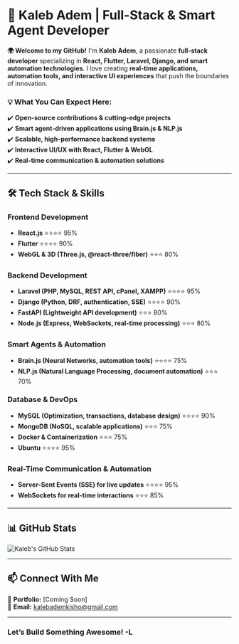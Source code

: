 # 🚀 **Kaleb Adem | Full-Stack & Smart Agent Developer**  

**🌍 Welcome to my GitHub!** I'm **Kaleb Adem**, a passionate **full-stack developer** specializing in **React, Flutter, Laravel, Django, and smart automation technologies**. I love creating **real-time applications, automation tools, and interactive UI experiences** that push the boundaries of innovation.  

### **💡 What You Can Expect Here:**  
✔️ **Open-source contributions & cutting-edge projects**  
✔️ **Smart agent-driven applications using Brain.js & NLP.js**  
✔️ **Scalable, high-performance backend systems**  
✔️ **Interactive UI/UX with React, Flutter & WebGL**  
✔️ **Real-time communication & automation solutions**  

---

## **🛠️ Tech Stack & Skills**  

### **Frontend Development**  
- **React.js** ⭐⭐⭐⭐ 95%  
- **Flutter** ⭐⭐⭐⭐ 90%  
- **WebGL & 3D (Three.js, @react-three/fiber)** ⭐⭐⭐ 80%  

### **Backend Development**  
- **Laravel (PHP, MySQL, REST API, cPanel, XAMPP)** ⭐⭐⭐⭐ 95%  
- **Django (Python, DRF, authentication, SSE)** ⭐⭐⭐⭐ 90%  
- **FastAPI (Lightweight API development)** ⭐⭐⭐ 80%  
- **Node.js (Express, WebSockets, real-time processing)** ⭐⭐⭐ 80%  

### **Smart Agents & Automation**  
- **Brain.js (Neural Networks, automation tools)** ⭐⭐⭐⭐ 75%  
- **NLP.js (Natural Language Processing, document automation)** ⭐⭐⭐ 70%  

### **Database & DevOps**  
- **MySQL (Optimization, transactions, database design)** ⭐⭐⭐⭐ 90%  
- **MongoDB (NoSQL, scalable applications)** ⭐⭐⭐ 75%  
- **Docker & Containerization** ⭐⭐⭐ 75%  
- **Ubuntu** ⭐⭐⭐⭐ 95%  

### **Real-Time Communication & Automation**  
- **Server-Sent Events (SSE) for live updates** ⭐⭐⭐⭐ 95%  
- **WebSockets for real-time interactions** ⭐⭐⭐ 85%  

---

## **📊 GitHub Stats**  

![Kaleb's GitHub Stats](https://github-readme-stats.vercel.app/api?username=incalacode&show_icons=true&theme=radical)  

---

## **📫 Connect With Me**  
🔗 **Portfolio:** [Coming Soon]  
📧 **Email:** kalebademkisho@gmail.com  

---

###  Let’s Build Something Awesome!  -L
